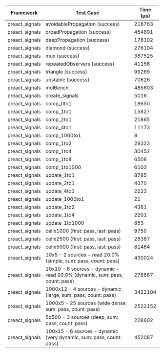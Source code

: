 | Framework | Test Case | Time (μs) |
| --- | --- | --- |
| preact_signals | avoidablePropagation (success) | 218763 |
| preact_signals | broadPropagation (success) | 454891 |
| preact_signals | deepPropagation (success) | 178102 |
| preact_signals | diamond (success) | 276104 |
| preact_signals | mux (success) | 387525 |
| preact_signals | repeatedObservers (success) | 41156 |
| preact_signals | triangle (success) | 99269 |
| preact_signals | unstable (success) | 70626 |
| preact_signals | molBench | 485603 |
| preact_signals | create_signals | 5016 |
| preact_signals | comp_0to1 | 18650 |
| preact_signals | comp_1to1 | 15827 |
| preact_signals | comp_2to1 | 21865 |
| preact_signals | comp_4to1 | 11173 |
| preact_signals | comp_1000to1 | 8 |
| preact_signals | comp_1to2 | 29323 |
| preact_signals | comp_1to4 | 30452 |
| preact_signals | comp_1to8 | 6508 |
| preact_signals | comp_1to1000 | 6103 |
| preact_signals | update_1to1 | 8785 |
| preact_signals | update_2to1 | 4370 |
| preact_signals | update_4to1 | 2223 |
| preact_signals | update_1000to1 | 21 |
| preact_signals | update_1to2 | 4361 |
| preact_signals | update_1to4 | 2201 |
| preact_signals | update_1to1000 | 853 |
| preact_signals | cellx1000 (first: pass, last: pass) | 9750 |
| preact_signals | cellx2500 (first: pass, last: pass) | 28387 |
| preact_signals | cellx5000 (first: pass, last: pass) | 81464 |
| preact_signals | 10x5 - 2 sources - read 20.0% (simple, sum: pass, count: pass) | 430024 |
| preact_signals | 10x10 - 6 sources - dynamic - read 20.0% (dynamic, sum: pass, count: pass) | 278667 |
| preact_signals | 1000x12 - 4 sources - dynamic (large, sum: pass, count: pass) | 3422104 |
| preact_signals | 1000x5 - 25 sources (wide dense, sum: pass, count: pass) | 2522152 |
| preact_signals | 5x500 - 3 sources (deep, sum: pass, count: pass) | 228602 |
| preact_signals | 100x15 - 6 sources - dynamic (very dynamic, sum: pass, count: pass) | 452087 |
